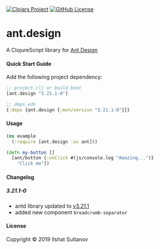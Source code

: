 [![Clojars Project](https://img.shields.io/clojars/v/ant.design.svg)](https://clojars.org/ant.design)
[![GitHub License](https://img.shields.io/github/license/mashape/apistatus.svg)](https://github.com/just-sultanov/ant-design/blob/master/LICENSE)

# ant.design

A ClojureScript library for [Ant Design](https://ant.design)


#### Quick Start Guide

Add the following project dependency:

```clojure
;; project.clj or build.boot
[ant.design "3.21.1-0"]

;; deps.edn
{:deps {ant.design {:mvn/version "3.21.1-0"}}}
```



#### Usage

```clojure
(ns example
  (:require [ant.design :as ant]))

(defn my-button []
  [ant/button {:onClick #(js/console.log "Amazing...")}
    "Click me"])
```



#### Changelog

##### 3.21.1-0
- antd library updated to [v3.21.1](https://ant.design/changelog#3.21.1)
- added new component `breadcrumb-separator`



#### License

Copyright © 2019 Ilshat Sultanov
